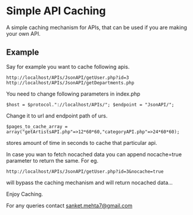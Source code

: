 Simple API Caching
=====

A simple caching mechanism for APIs, that can be used if you are making your own API.

Example
-------

Say for example you want to cache following apis.

`http://localhost/APIs/JsonAPI/getUser.php?id=3
http://localhost/APIs/JsonAPI/getDepartments.php`

You need to change following parameters in index.php

`$host = $protocol."://localhost/APIs/";
$endpoint = "JsonAPI/";`

Change it to url and endpoint path of urs.

`$pages_to_cache_array = array("getArtistsAPI.php"=>12*60*60,"categoryAPI.php"=>24*60*60);`

stores amount of time in seconds to cache that particular api.

In case you wan to fetch nocached data you can append nocache=true parameter to return the same. For eg.

`http://localhost/APIs/JsonAPI/getUser.php?id=3&nocache=true`

will bypass the caching mechanism and will return nocached data...

Enjoy Caching.

For any queries contact
sanket.mehta7@gmail.com

